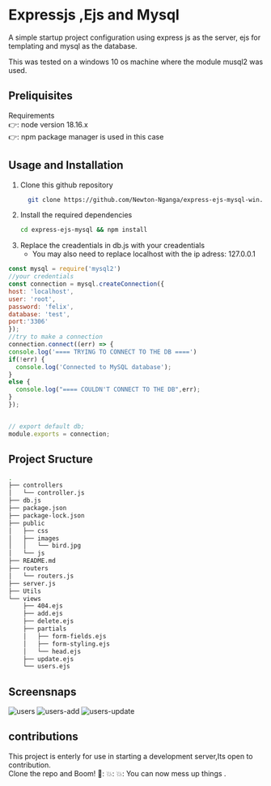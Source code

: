 # Expressjs ,Ejs and Mysql
A simple startup project configuration using express js as the server, ejs for templating and mysql as the database.  

This was tested on a windows 10 os machine where the module musql2 was used.

## Preliquisites
Requirements  
👉: node version 18.16.x  
👉: npm package manager is used in this case  

## Usage and Installation
1. Clone this github repository
   ```sh
     git clone https://github.com/Newton-Nganga/express-ejs-mysql-win.git
   ```
3. Install the required dependencies
    ```sh
    cd express-ejs-mysql && npm install
    ```
5. Replace the creadentials in db.js with your creadentials
    - You may also need to replace localhost with the ip adress: 127.0.0.1
      
  ```js
  const mysql = require('mysql2')
//your credentials
const connection = mysql.createConnection({
  host: 'localhost',
  user: 'root',
  password: 'felix',
  database: 'test',
  port:'3306'
});
//try to make a connection
connection.connect((err) => {
  console.log('==== TRYING TO CONNECT TO THE DB ====')
  if(!err) {
    console.log('Connected to MySQL database');
  }
  else {
    console.log("==== COULDN'T CONNECT TO THE DB",err);
  }
});


// export default db;
module.exports = connection;

  ```
## Project Sructure

```sh
.
├── controllers
│   └── controller.js
├── db.js
├── package.json
├── package-lock.json
├── public
│   ├── css
│   ├── images
│   │   └── bird.jpg
│   └── js
├── README.md
├── routers
│   └── routers.js
├── server.js
├── Utils
└── views
    ├── 404.ejs
    ├── add.ejs
    ├── delete.ejs
    ├── partials
    │   ├── form-fields.ejs
    │   ├── form-styling.ejs
    │   └── head.ejs
    ├── update.ejs
    └── users.ejs


```
## Screensnaps
![users](https://github.com/Newton-Nganga/express-ejs-mysql-win/assets/93589514/be30dd21-b425-44b2-9eda-38e48fbc8fd6)
![users-add](https://github.com/Newton-Nganga/express-ejs-mysql-win/assets/93589514/d78cf7da-67c7-4f14-b334-f8de6d9d7aa1)
![users-update](https://github.com/Newton-Nganga/express-ejs-mysql-win/assets/93589514/744c7e11-ef2b-4597-96ce-24d9d456dd7e)


## contributions
This project is enterly for use in starting a development server,Its open to contribution.  
Clone the repo and Boom! 🤯: 💥: 💥: You can now mess up things .




